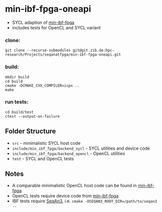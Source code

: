 # min-ibf-fpga-oneapi

- SYCL adaption of [min-ibf-fpga](https://git.zib.de/hpc-research/Projects/seqanatfpga/min-ibf-fpga)
- includes tests for OpenCL and SYCL variant

### clone:

```
git clone --recurse-submodules git@git.zib.de:hpc-research/Projects/seqanatfpga/min-ibf-fpga-oneapi.git
```

### build:

```
mkdir build
cd build
cmake -DCMAKE_CXX_COMPILER=icpx ..
make
```
### run tests:

```
cd build/test
ctest --output-on-failure
```


## Folder Structure

- `src` - minimalistic SYCL host code
- `include/min_ibf_fpga/backend_sycl` - SYCL utilities and device code
- `include/min_ibf_fpga/backend_opencl` - OpenCL utilities
- `test` - SYCL and OpenCL tests

## Notes

- A comparable minimalistic OpenCL host code can be found in [min-ibf-fpga](https://git.zib.de/hpc-research/Projects/seqanatfpga/min-ibf-fpga)
- OpenCL tests require device code from [min-ibf-fpga](https://git.zib.de/hpc-research/Projects/seqanatfpga/min-ibf-fpga)
- IBF tests require [SeqAn3](https://github.com/seqan/seqan3), i.e. `cmake -DSEQAN3_ROOT_DIR=/path/to/seqan3 ..`
